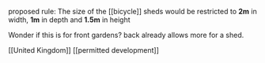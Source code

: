 proposed rule: The size of the [[bicycle]] sheds would be restricted to
**2m** in width, **1m** in depth and **1.5m** in height

Wonder if this is for front gardens? back already allows more for a shed.

[[United Kingdom]]
[[permitted development]]